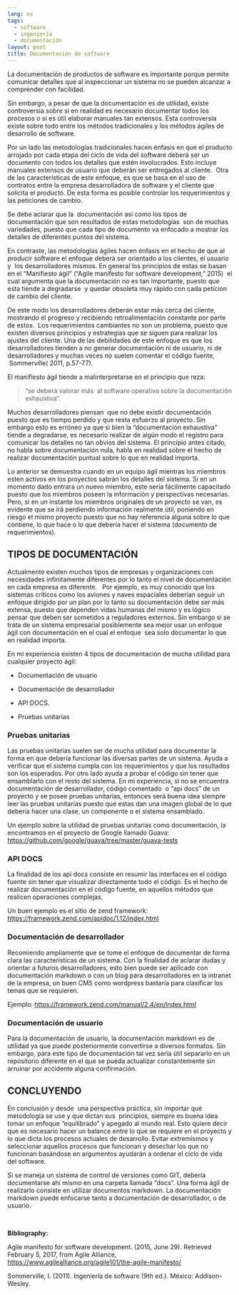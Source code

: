 ```yaml
---
lang: es
tags:
  - software
  - ingeniería
  - documentación
layout: post
title: Documentación de software
---
```


La documentación de productos de software es importante porque permite comunicar
detalles que al inspeccionar un sistema no se pueden alcanzar a comprender con
facilidad.

Sin embargo, a pesar de que la documentación es de utilidad, existe controversia
sobre si en realidad es necesario documentar todos los procesos o si es útil
elaborar manuales tan extensos. Esta controversia existe sobre todo entre los
métodos tradicionales y los métodos ágiles de desarrollo de software.

Por un lado las metodologías tradicionales hacen énfasis en que el producto
arrojado por cada etapa del ciclo de vida del software deberá ser un documento
con todos los detalles que estén involucrados. Esto incluye manuales extensos de
usuario que deberán ser entregados al cliente.  Otra de las características de
este enfoque, es que se basa en el uso de contratos entre la empresa
desarrolladora de software y el cliente que solicita el producto. De esta forma
es posible controlar los requerimientos y las peticiones de cambio.  

Se debe aclarar que la  documentación así como los tipos de documentación que
son resultados de estas metodologías  son de muchas variedades, puesto que cada
tipo de documento va enfocado a mostrar los detalles de diferentes puntos del
sistema.

En contraste, las metodologías ágiles hacen énfasis en el hecho de que al
producir software el enfoque deberá ser orientado a los clientes, el usuario y
 los desarrolladores mismos. En general los principios de estas se basan en el
“Manifiesto ágil” (“Agile manifesto for software development,” 2015)  el cual
argumenta que la documentación no es tan importante, puesto que esta tiende a
degradarse  y quedar obsoleta muy rápido con cada petición de cambio del
cliente.

De este modo los desarrolladores deberán estar más cerca del cliente, mostrando
el progreso y recibiendo retroalimentación constante por parte de estos.  Los
requerimientos cambiantes no son un problema, puesto que existen diversos
principios y estrategias que se siguen para realizar los ajustes del cliente.
Una de las debilidades de este enfoque es que los desarrolladores tienden a no
generar documentación ni de usuario, ni de desarrolladores y muchas veces no
suelen comentar el código fuente,  Sommerville( 2011, p.57-77).

El manifiesto ágil tiende a malinterpretarse en el principio que reza:

>   “se deberá valorar más  al software operativo sobre la documentación
>   exhaustiva“.

Muchos desarrolladores piensan  que no debe existir documentación puesto que es
tiempo perdido y que resta esfuerzo al proyecto. Sin embargo esto es erróneo ya
que si bien la “documentación exhaustiva” tiende a degradarse, es necesario
realizar de algún modo el registro para comunicar los detalles no tan obvios del
sistema. El principio antes citado, no habla sobre documentación nula, habla en
realidad sobre el hecho de realizar documentación puntual sobre lo que en
realidad importa.   

Lo anterior se demuestra cuando en un equipo ágil mientras los miembros esten
activos en los proyectos sabrán los detalles del sistema. Si en un momento dado
entrara un nuevo miembro, este sería fácilmente capacitado puesto que los
miembros poseen la información y perspectivas necesarias. Pero, si en un
instante los miembros originales de un proyecto se van, es evidente que se irá
perdiendo información realmente útil, poniendo en riesgo el mismo proyecto
puesto que no hay referencia alguna sobre lo que contiene, lo que hace o lo que
debería hacer el sistema (documento de requerimientos).

TIPOS DE DOCUMENTACIÓN
----------------------

Actualmente existen muchos tipos de empresas y organizaciones con necesidades
infinitamente diferentes por lo tanto el nivel de documentación en cada empresa
es diferente.   Por ejemplo, es muy conocido que los sistemas críticos como los
aviones y naves espaciales deberían seguir un enfoque dirigido por un plan por
lo tanto su documentación debe ser más extensa, puesto que dependen vidas
humanas del mismo y es lógico pensar que deben ser sometidos a reguladores
externos. Sin embargo si se trata de un sistema empresarial posiblemente sea
mejor usar un enfoque ágil con documentación en el cual el enfoque  sea solo
documentar lo que en realidad importa.

En mi experiencia existen 4 tipos de documentación de mucha utilidad para
cualquier proyecto ágil:

-   Documentación de usuario

-   Documentación de desarrollador

-   API DOCS.

-   Pruebas unitarias

### Pruebas unitarias

Las pruebas unitarias suelen ser de mucha utilidad para documentar la forma en
que debería funcionar las diversas partes de un sistema. Ayuda a verificar que
el sistema cumpla con los requerimientos y que los resultados son los esperados.
Por otro lado ayuda a probar el código sin tener que ensamblarlo con el resto
del sistema. En mi experiencia, si no se encuentra documentación de
desarrollador, código comentado  o “api docs” de un proyecto y se posee pruebas
unitarias, entonces será buena idea siempre leer las pruebas unitarias puesto
que estas dan una imagen global de lo que debería hacer una clase, un componente
o el sistema ensamblado.

Un ejemplo sobre la utilidad de pruebas unitarias como documentación, la
encontramos en el proyecto de Google llamado Guava:
<https://github.com/google/guava/tree/master/guava-tests>

### API DOCS

La finalidad de los api docs consiste en resumir las interfaces en el código
fuente sin tener que visualizar directamente todo el código. Es el hecho de
realizar documentación en el código fuente, en aquellos métodos que realicen
operaciones complejas.

Un buen ejemplo es el sitio de zend framework:
<https://framework.zend.com/apidoc/1.12/index.html>

### Documentación de desarrollador

Recomiendo ampliamente que se tome el enfoque de documentar de forma clara las
características de un sistema. Con la finalidad de aclarar dudas y orientar a
futuros desarrolladores, esto bien puede ser aplicado con documentación markdown
o con un blog para desarrolladores en la intranet de la empresa, un buen CMS
como wordpress bastaría para clasificar los temas que se requieren.  

Ejemplo: <https://framework.zend.com/manual/2.4/en/index.html>

### Documentación de usuario

Para la documentación de usuario, la documentación markdown es de utilidad ya
que puede posteriormente convertirse a diversos formatos. Sin embargo, para este
tipo de documentación tal vez sería útil separarlo en un repositorio diferente
en el que se pueda actualizar constantemente sin arruinar por accidente alguna
confirmación.

CONCLUYENDO
-----------

En conclusión y desde  una perspectiva práctica, sin importar qué metodología se
use y que dictan sus  principios, siempre es buena idea tomar un enfoque
“equilibrado” y apegado al mundo real. Esto quiere decir que es necesario hacer
un balance entre lo que se requiere en el proyecto y lo que dicta los procesos
actuales de desarrollo. Evitar extremismos y seleccionar aquellos procesos que
funcionan y desechar los que no funcionan basándose en argumentos ayudarán a
ordenar el ciclo de vida del software.

Si se maneja un sistema de control de versiones como GIT, debería documentarse
ahí mismo en una carpeta llamada “docs”. Una forma ágil de realizarlo consiste
en utilizar documentos markdown. La documentación markdown puede enfocarse tanto
a documentación de desarrollador, o de usuario.

 

**Bibliography:**

Agile manifesto for software development. (2015, June 29). Retrieved February 5,
2017, from Agile Alliance,
<https://www.agilealliance.org/agile101/the-agile-manifesto/>

Sommerville, I. (2011). Ingeniería de software (9th ed.). México:
Addison-Wesley.
